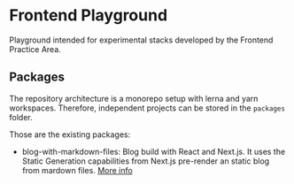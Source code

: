 # Frontend Playground

Playground intended for experimental stacks developed by the Frontend Practice Area.

## Packages

The repository architecture is a monorepo setup with lerna and yarn workspaces. Therefore, independent projects can be stored in the `packages` folder.

Those are the existing packages:

- blog-with-markdown-files: Blog build with React and Next.js. It uses the Static Generation capabilities from Next.js pre-render an static blog from mardown files. [More info](https://github.com/valtech-ch/frontend-playground/blob/main/packages/blog-with-markdown-files/README.md)
